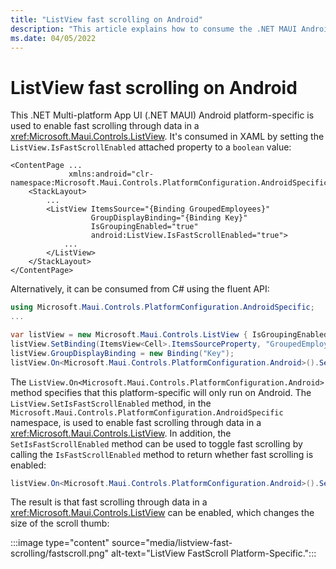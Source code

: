```yaml
---
title: "ListView fast scrolling on Android"
description: "This article explains how to consume the .NET MAUI Android platform-specific that enables fast scrolling through data in a ListView."
ms.date: 04/05/2022
---
```


# ListView fast scrolling on Android

This .NET Multi-platform App UI (.NET MAUI) Android platform-specific is used to enable fast scrolling through data in a <xref:Microsoft.Maui.Controls.ListView>. It's consumed in XAML by setting the `ListView.IsFastScrollEnabled` attached property to a `boolean` value:

```xaml
<ContentPage ...
             xmlns:android="clr-namespace:Microsoft.Maui.Controls.PlatformConfiguration.AndroidSpecific;assembly=Microsoft.Maui.Controls">
    <StackLayout>
        ...
        <ListView ItemsSource="{Binding GroupedEmployees}"
                  GroupDisplayBinding="{Binding Key}"
                  IsGroupingEnabled="true"
                  android:ListView.IsFastScrollEnabled="true">
            ...
        </ListView>
    </StackLayout>
</ContentPage>
```

Alternatively, it can be consumed from C# using the fluent API:

```csharp
using Microsoft.Maui.Controls.PlatformConfiguration.AndroidSpecific;
...

var listView = new Microsoft.Maui.Controls.ListView { IsGroupingEnabled = true, ... };
listView.SetBinding(ItemsView<Cell>.ItemsSourceProperty, "GroupedEmployees");
listView.GroupDisplayBinding = new Binding("Key");
listView.On<Microsoft.Maui.Controls.PlatformConfiguration.Android>().SetIsFastScrollEnabled(true);
```

The `ListView.On<Microsoft.Maui.Controls.PlatformConfiguration.Android>` method specifies that this platform-specific will only run on Android. The `ListView.SetIsFastScrollEnabled` method, in the `Microsoft.Maui.Controls.PlatformConfiguration.AndroidSpecific` namespace, is used to enable fast scrolling through data in a <xref:Microsoft.Maui.Controls.ListView>. In addition, the `SetIsFastScrollEnabled` method can be used to toggle fast scrolling by calling the `IsFastScrollEnabled` method to return whether fast scrolling is enabled:

```csharp
listView.On<Microsoft.Maui.Controls.PlatformConfiguration.Android>().SetIsFastScrollEnabled(!listView.On<Microsoft.Maui.Controls.PlatformConfiguration.Android>().IsFastScrollEnabled());
```

The result is that fast scrolling through data in a <xref:Microsoft.Maui.Controls.ListView> can be enabled, which changes the size of the scroll thumb:

:::image type="content" source="media/listview-fast-scrolling/fastscroll.png" alt-text="ListView FastScroll Platform-Specific.":::
